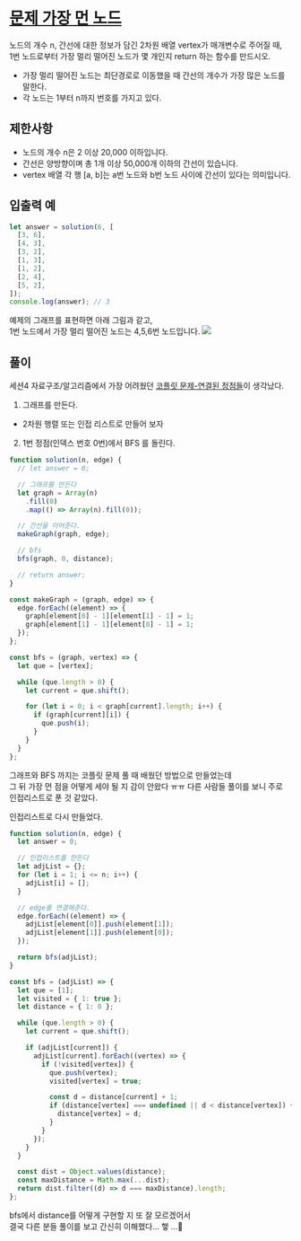 # [문제 가장 먼 노드](https://school.programmers.co.kr/learn/courses/30/lessons/49189)

노드의 개수 n, 간선에 대한 정보가 담긴 2차원 배열 vertex가 매개변수로 주어질 때,\
1번 노드로부터 가장 멀리 떨어진 노드가 몇 개인지 return 하는 함수를 만드시오.

- 가장 멀리 떨어진 노드는 최단경로로 이동했을 때 간선의 개수가 가장 많은 노드를 말한다.
- 각 노드는 1부터 n까지 번호를 가지고 있다.

## 제한사항

- 노드의 개수 n은 2 이상 20,000 이하입니다.
- 간선은 양방향이며 총 1개 이상 50,000개 이하의 간선이 있습니다.
- vertex 배열 각 행 [a, b]는 a번 노드와 b번 노드 사이에 간선이 있다는 의미입니다.

## 입출력 예

```js
let answer = solution(6, [
  [3, 6],
  [4, 3],
  [3, 2],
  [1, 3],
  [1, 2],
  [2, 4],
  [5, 2],
]);
console.log(answer); // 3
```

예제의 그래프를 표현하면 아래 그림과 같고, \
1번 노드에서 가장 멀리 떨어진 노드는 4,5,6번 노드입니다.
![](https://grepp-programmers.s3.amazonaws.com/files/ybm/fadbae38bb/dec85ab5-0273-47b3-ba73-fc0b5f6be28a.png)

## 풀이

세션4 자료구조/알고리즘에서 가장 어려웠던 [코플릿 문제-연결된 정점들](https://urclass.codestates.com/codeproblem/e8415861-7b88-44ff-b6ff-9338d70e81c5)이 생각났다.

1. 그래프를 만든다.

- 2차원 행렬 또는 인접 리스트로 만들어 보자

2. 1번 정점(인덱스 번호 0번)에서 BFS 를 돌린다.

```js
function solution(n, edge) {
  // let answer = 0;

  // 그래프를 만든다
  let graph = Array(n)
    .fill(0)
    .map(() => Array(n).fill(0));

  // 간선을 이어준다.
  makeGraph(graph, edge);

  // bfs
  bfs(graph, 0, distance);

  // return answer;
}

const makeGraph = (graph, edge) => {
  edge.forEach((element) => {
    graph[element[0] - 1][element[1] - 1] = 1;
    graph[element[1] - 1][element[0] - 1] = 1;
  });
};

const bfs = (graph, vertex) => {
  let que = [vertex];

  while (que.length > 0) {
    let current = que.shift();

    for (let i = 0; i < graph[current].length; i++) {
      if (graph[current][i]) {
        que.push(i);
      }
    }
  }
};
```

그래프와 BFS 까지는 코플릿 문제 풀 때 배웠던 방법으로 만들었는데 \
그 뒤 가장 먼 점을 어떻게 세야 될 지 감이 안왔다 ㅠㅠ
다른 사람들 풀이를 보니 주로 인접리스트로 푼 것 같았다.

인접리스트로 다시 만들었다.

```js
function solution(n, edge) {
  let answer = 0;

  // 인접리스트를 만든다
  let adjList = {};
  for (let i = 1; i <= n; i++) {
    adjList[i] = [];
  }

  // edge를 연결해준다.
  edge.forEach((element) => {
    adjList[element[0]].push(element[1]);
    adjList[element[1]].push(element[0]);
  });

  return bfs(adjList);
}

const bfs = (adjList) => {
  let que = [1];
  let visited = { 1: true };
  let distance = { 1: 0 };

  while (que.length > 0) {
    let current = que.shift();

    if (adjList[current]) {
      adjList[current].forEach((vertex) => {
        if (!visited[vertex]) {
          que.push(vertex);
          visited[vertex] = true;

          const d = distance[current] + 1;
          if (distance[vertex] === undefined || d < distance[vertex]) {
            distance[vertex] = d;
          }
        }
      });
    }
  }

  const dist = Object.values(distance);
  const maxDistance = Math.max(...dist);
  return dist.filter((d) => d === maxDistance).length;
};
```

bfs에서 distance를 어떻게 구현할 지 또 잘 모르겠어서\
결국 다른 분들 풀이를 보고 간신히 이해했다... 헿 ...🥲
